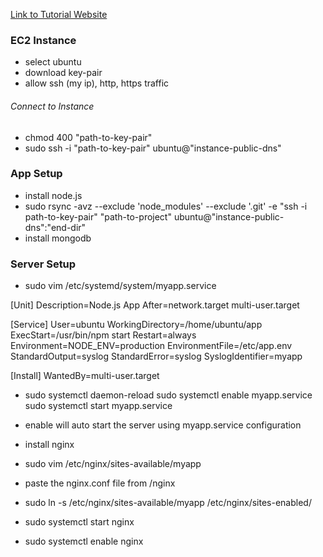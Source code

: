 [Link to Tutorial Website](https://www.sammeechward.com/deploying-full-stack-js-to-aws-ec2)

### EC2 Instance

- select ubuntu
- download key-pair
- allow ssh (my ip), http, https traffic

###### Connect to Instance

- chmod 400 "path-to-key-pair"
- sudo ssh -i "path-to-key-pair" ubuntu@"instance-public-dns"

### App Setup

- install node.js
- sudo rsync -avz --exclude 'node_modules' --exclude '.git' -e "ssh -i path-to-key-pair" "path-to-project" ubuntu@"instance-public-dns":"end-dir"
- install mongodb

### Server Setup

- sudo vim /etc/systemd/system/myapp.service

[Unit]
Description=Node.js App
After=network.target multi-user.target

[Service]
User=ubuntu
WorkingDirectory=/home/ubuntu/app
ExecStart=/usr/bin/npm start
Restart=always
Environment=NODE_ENV=production
EnvironmentFile=/etc/app.env
StandardOutput=syslog
StandardError=syslog
SyslogIdentifier=myapp

[Install]
WantedBy=multi-user.target

- sudo systemctl daemon-reload
  sudo systemctl enable myapp.service
  sudo systemctl start myapp.service

- enable will auto start the server using myapp.service configuration

- install nginx
- sudo vim /etc/nginx/sites-available/myapp
- paste the nginx.conf file from /nginx
- sudo ln -s /etc/nginx/sites-available/myapp /etc/nginx/sites-enabled/
- sudo systemctl start nginx
- sudo systemctl enable nginx

